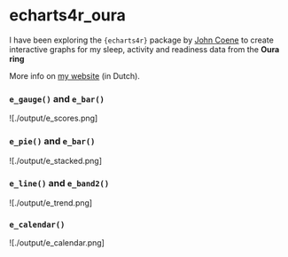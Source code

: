 # echarts4r_oura
I have been exploring the `{echarts4r}` package by [John Coene](https://github.com/JohnCoene/echarts4r) to create interactive graphs for my sleep, activity and readiness data from the **Oura ring**

More info on [my website](https://jebentwatjemeet.nl/2021/07/10/echarts4r) (in Dutch).

### `e_gauge()` and `e_bar()`

![./output/e_scores.png]

### `e_pie()` and `e_bar()`

![./output/e_stacked.png]

### `e_line()` and `e_band2()`

![./output/e_trend.png]

### `e_calendar()`

![./output/e_calendar.png]
